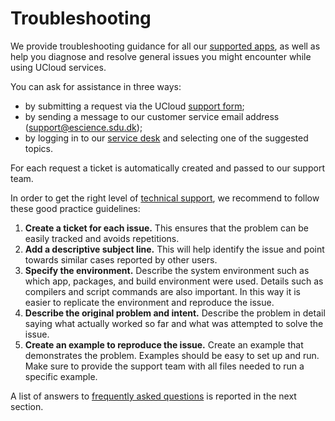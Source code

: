 # Troubleshooting

We provide troubleshooting guidance for all our [supported apps](../Apps/apps_index.md), as well as help you diagnose and resolve general issues you might encounter while using UCloud services.

You can ask for assistance in three ways:

- by submitting a request via the UCloud [support form](../guide/navigation-topbar.md#settings-and-notifications);
- by sending a message to our customer service email address (support@escience.sdu.dk);
- by logging in to our <a href="http://servicedesk.cloud.sdu.dk/" onclick="this.target='_blank'">service desk</a> and selecting one of the suggested topics.

For each request a ticket is automatically created and passed to our support team.

In order to get the right level of [technical support](https://legal.cloud.sdu.dk/terms/tssg#support-levels), we recommend to follow these good practice guidelines:

1. **Create a ticket for each issue.**
This ensures that the problem can be easily tracked and avoids repetitions.
1. **Add a descriptive subject line.**
This will help identify the issue and point towards similar cases reported by other users.
1. **Specify the environment.**
Describe the system environment such as which app, packages, and build environment were used. Details such as compilers and script commands are also important. In this way it is easier to replicate the environment and reproduce the issue.
1. **Describe the original problem and intent.**
Describe the problem in detail saying what actually worked so far and what was attempted to solve the issue.
1. **Create an example to reproduce the issue.**
Create an example that demonstrates the problem. Examples should be easy to set up and run. Make sure to provide the support team with all files needed to run a specific example.

A list of answers to [frequently asked questions](faq.md) is reported in the next section.
